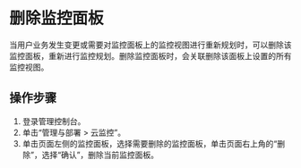 # 删除监控面板<a name="ZH-CN_TOPIC_0084572249"></a>

当用户业务发生变更或需要对监控面板上的监控视图进行重新规划时，可以删除该监控面板，重新进行监控规划。删除监控面板时，会关联删除该面板上设置的所有监控视图。

## 操作步骤<a name="section30227326144949"></a>

1.  登录管理控制台。
2.  单击“管理与部署 \> 云监控”。
3.  单击页面左侧的监控面板，选择需要删除的监控面板，单击页面右上角的“删除”，选择“确认”，删除当前监控面板。

